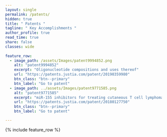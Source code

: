 ```yaml
---
layout: single
permalink: /patents/   
hidden: true
title: " Patents "
tagline: " Key Accomplishments "   
author_profile: true
read_time: true
share: false
classes: wide
    
feature_row:
  - image_path: /assets/Images/patent9994852.png
    alt: "patent9994852"
    excerpt: "Oligonucleotide compositions and uses thereof"
    url: "https://patents.justia.com/patent/20190359980"
    btn_class: "btn--primary"
    btn_label: "Go to patent"
  - image_path: ../assets/Images/patent9771585.png
    alt: "patent9771585"
    excerpt: "miR-155 inhibitors for treating cutaneous T cell lymphoma (CTCL)"
    url: "https://patents.justia.com/patent/20180127750"
    btn_class: "btn--primary"
    btn_label: "Go to patent"

---
```

{% include feature_row %}

